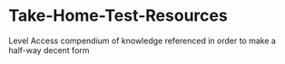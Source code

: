 # Take-Home-Test-Resources
Level Access compendium of knowledge referenced in order to make a half-way decent form
